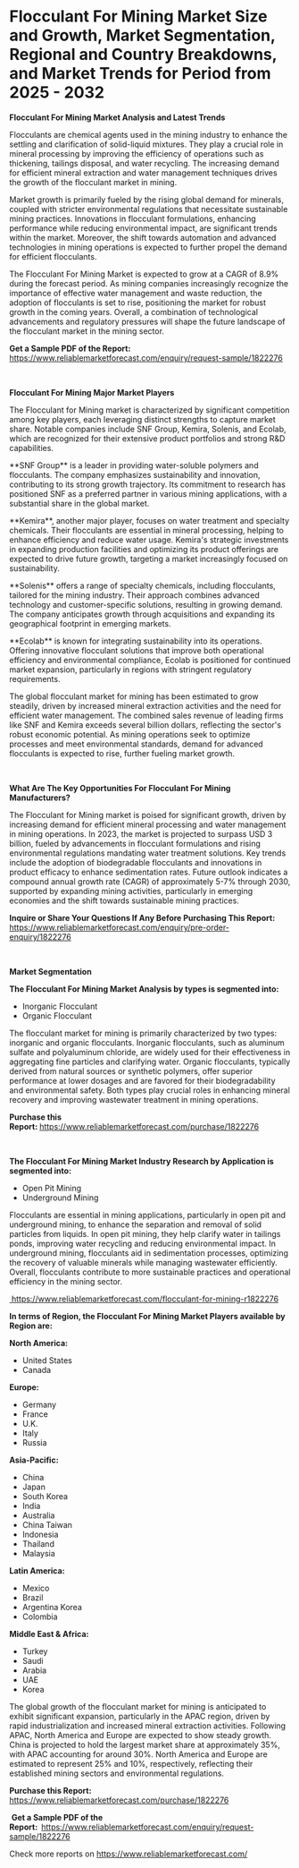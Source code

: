 <p><h1>Flocculant For Mining Market Size and Growth, Market Segmentation, Regional and Country Breakdowns, and Market Trends for Period from 2025 -  2032</h1></p><p><strong>Flocculant For Mining Market Analysis and Latest Trends</strong></p>
<p><p>Flocculants are chemical agents used in the mining industry to enhance the settling and clarification of solid-liquid mixtures. They play a crucial role in mineral processing by improving the efficiency of operations such as thickening, tailings disposal, and water recycling. The increasing demand for efficient mineral extraction and water management techniques drives the growth of the flocculant market in mining.</p><p>Market growth is primarily fueled by the rising global demand for minerals, coupled with stricter environmental regulations that necessitate sustainable mining practices. Innovations in flocculant formulations, enhancing performance while reducing environmental impact, are significant trends within the market. Moreover, the shift towards automation and advanced technologies in mining operations is expected to further propel the demand for efficient flocculants.</p><p>The Flocculant For Mining Market is expected to grow at a CAGR of 8.9% during the forecast period. As mining companies increasingly recognize the importance of effective water management and waste reduction, the adoption of flocculants is set to rise, positioning the market for robust growth in the coming years. Overall, a combination of technological advancements and regulatory pressures will shape the future landscape of the flocculant market in the mining sector.</p></p>
<p><strong>Get a Sample PDF of the Report:&nbsp;</strong> <a href="https://www.reliablemarketforecast.com/enquiry/request-sample/1822276?utm_campaign=2230&utm_medium=2&utm_source=Github&utm_content=ia&utm_term=03022025&utm_id=flocculant-for-mining">https://www.reliablemarketforecast.com/enquiry/request-sample/1822276</a></p>
<p>&nbsp;</p>
<p><strong>Flocculant For Mining Major Market Players</strong></p>
<p><p>The Flocculant for Mining market is characterized by significant competition among key players, each leveraging distinct strengths to capture market share. Notable companies include SNF Group, Kemira, Solenis, and Ecolab, which are recognized for their extensive product portfolios and strong R&D capabilities. </p><p>**SNF Group** is a leader in providing water-soluble polymers and flocculants. The company emphasizes sustainability and innovation, contributing to its strong growth trajectory. Its commitment to research has positioned SNF as a preferred partner in various mining applications, with a substantial share in the global market.</p><p>**Kemira**, another major player, focuses on water treatment and specialty chemicals. Their flocculants are essential in mineral processing, helping to enhance efficiency and reduce water usage. Kemira's strategic investments in expanding production facilities and optimizing its product offerings are expected to drive future growth, targeting a market increasingly focused on sustainability.</p><p>**Solenis** offers a range of specialty chemicals, including flocculants, tailored for the mining industry. Their approach combines advanced technology and customer-specific solutions, resulting in growing demand. The company anticipates growth through acquisitions and expanding its geographical footprint in emerging markets.</p><p>**Ecolab** is known for integrating sustainability into its operations. Offering innovative flocculant solutions that improve both operational efficiency and environmental compliance, Ecolab is positioned for continued market expansion, particularly in regions with stringent regulatory requirements.</p><p>The global flocculant market for mining has been estimated to grow steadily, driven by increased mineral extraction activities and the need for efficient water management. The combined sales revenue of leading firms like SNF and Kemira exceeds several billion dollars, reflecting the sector's robust economic potential. As mining operations seek to optimize processes and meet environmental standards, demand for advanced flocculants is expected to rise, further fueling market growth.</p></p>
<p>&nbsp;</p>
<p><strong>What Are The Key Opportunities For Flocculant For Mining Manufacturers?</strong></p>
<p><p>The Flocculant for Mining market is poised for significant growth, driven by increasing demand for efficient mineral processing and water management in mining operations. In 2023, the market is projected to surpass USD 3 billion, fueled by advancements in flocculant formulations and rising environmental regulations mandating water treatment solutions. Key trends include the adoption of biodegradable flocculants and innovations in product efficacy to enhance sedimentation rates. Future outlook indicates a compound annual growth rate (CAGR) of approximately 5-7% through 2030, supported by expanding mining activities, particularly in emerging economies and the shift towards sustainable mining practices.</p></p>
<p><strong>Inquire or Share Your Questions If Any Before Purchasing This Report:</strong> <a href="https://www.reliablemarketforecast.com/enquiry/pre-order-enquiry/1822276?utm_campaign=2230&utm_medium=2&utm_source=Github&utm_content=ia&utm_term=03022025&utm_id=flocculant-for-mining">https://www.reliablemarketforecast.com/enquiry/pre-order-enquiry/1822276</a></p>
<p>&nbsp;</p>
<p><strong>Market Segmentation</strong></p>
<p><strong>The Flocculant For Mining Market Analysis by types is segmented into:</strong></p>
<p><ul><li>Inorganic Flocculant</li><li>Organic Flocculant</li></ul></p>
<p><p>The flocculant market for mining is primarily characterized by two types: inorganic and organic flocculants. Inorganic flocculants, such as aluminum sulfate and polyaluminum chloride, are widely used for their effectiveness in aggregating fine particles and clarifying water. Organic flocculants, typically derived from natural sources or synthetic polymers, offer superior performance at lower dosages and are favored for their biodegradability and environmental safety. Both types play crucial roles in enhancing mineral recovery and improving wastewater treatment in mining operations.</p></p>
<p><strong>Purchase this Report:&nbsp;</strong><a href="https://www.reliablemarketforecast.com/purchase/1822276?utm_campaign=2230&utm_medium=2&utm_source=Github&utm_content=ia&utm_term=03022025&utm_id=flocculant-for-mining">https://www.reliablemarketforecast.com/purchase/1822276</a></p>
<p>&nbsp;</p>
<p><strong>The Flocculant For Mining Market Industry Research by Application is segmented into:</strong></p>
<p><ul><li>Open Pit Mining</li><li>Underground Mining</li></ul></p>
<p><p>Flocculants are essential in mining applications, particularly in open pit and underground mining, to enhance the separation and removal of solid particles from liquids. In open pit mining, they help clarify water in tailings ponds, improving water recycling and reducing environmental impact. In underground mining, flocculants aid in sedimentation processes, optimizing the recovery of valuable minerals while managing wastewater efficiently. Overall, flocculants contribute to more sustainable practices and operational efficiency in the mining sector.</p></p>
<p><a href="https://www.reliablemarketforecast.com/flocculant-for-mining-r1822276?utm_campaign=2230&utm_medium=2&utm_source=Github&utm_content=ia&utm_term=03022025&utm_id=flocculant-for-mining">&nbsp;https://www.reliablemarketforecast.com/flocculant-for-mining-r1822276</a></p>
<p><strong>In terms of Region, the Flocculant For Mining Market Players available by Region are:</strong></p>
<p>
    <p> <strong> North America: </strong>
        <ul>
            <li>United States</li>
            <li>Canada</li>
        </ul>
        </p> 
    <p> <strong> Europe: </strong>
        <ul>
            <li>Germany</li>
            <li>France</li>
            <li>U.K.</li>
            <li>Italy</li>
            <li>Russia</li>
        </ul>
        </p> 
    <p> <strong> Asia-Pacific: </strong>
        <ul>
            <li>China</li>
            <li>Japan</li>
            <li>South Korea</li>
            <li>India</li>
            <li>Australia</li>
            <li>China Taiwan</li>
            <li>Indonesia</li>
            <li>Thailand</li>
            <li>Malaysia</li>
        </ul>
        </p> 
    <p> <strong> Latin America: </strong>
        <ul>
            <li>Mexico</li>
            <li>Brazil</li>
            <li>Argentina Korea</li>
            <li>Colombia</li>
        </ul>
        </p> 
    <p> <strong> Middle East & Africa: </strong>
        <ul>
            <li>Turkey</li>
            <li>Saudi</li>
            <li>Arabia</li>
            <li>UAE</li>
            <li>Korea</li>
        </ul>
    </p>
    </p>
<p><p>The global growth of the flocculant market for mining is anticipated to exhibit significant expansion, particularly in the APAC region, driven by rapid industrialization and increased mineral extraction activities. Following APAC, North America and Europe are expected to show steady growth. China is projected to hold the largest market share at approximately 35%, with APAC accounting for around 30%. North America and Europe are estimated to represent 25% and 10%, respectively, reflecting their established mining sectors and environmental regulations.</p></p>
<p><strong>Purchase this Report: </strong><a href="https://www.reliablemarketforecast.com/purchase/1822276?utm_campaign=2230&utm_medium=2&utm_source=Github&utm_content=ia&utm_term=03022025&utm_id=flocculant-for-mining">https://www.reliablemarketforecast.com/purchase/1822276</a></p>
<p>&nbsp;<strong>Get a Sample PDF of the Report:&nbsp;&nbsp;</strong><a href="https://www.reliablemarketforecast.com/enquiry/request-sample/1822276?utm_campaign=2230&utm_medium=2&utm_source=Github&utm_content=ia&utm_term=03022025&utm_id=flocculant-for-mining">https://www.reliablemarketforecast.com/enquiry/request-sample/1822276</a></p>
<p><strong></strong></p>
<p>Check more reports on <a href="https://www.reliablemarketforecast.com/?utm_campaign=2230&utm_medium=2&utm_source=Github&utm_content=ia&utm_term=03022025&utm_id=flocculant-for-mining">https://www.reliablemarketforecast.com/</a></p>